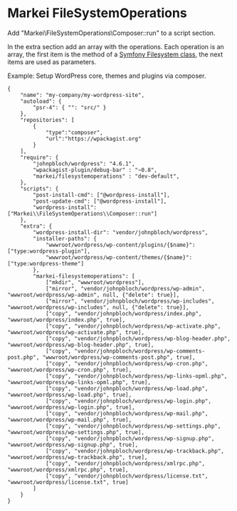 
Markei FileSystemOperations
===========================

Add "Markei\\FileSystemOperations\\Composer::run" to a script section.

In the extra section add an array with the operations. Each operation is an array, the first item is the method of a [Symfony Filesystem class](http://symfony.com/doc/current/components/filesystem.html), the next items are used as parameters.


Example: Setup WordPress core, themes and plugins via composer.

    {
        "name": "my-company/my-wordpress-site",
        "autoload": {
            "psr-4": { "": "src/" }
        },
        "repositories": [
            {
                "type":"composer",
                "url":"https://wpackagist.org"
            }
        ],
        "require": {
            "johnpbloch/wordpress": "4.6.1",
            "wpackagist-plugin/debug-bar" : "~0.8",
            "markei/filesystemoperations" : "dev-default",
        },
        "scripts": {
            "post-install-cmd": ["@wordpress-install"],
            "post-update-cmd": ["@wordpress-install"],
            "wordpress-install": ["Markei\\FileSystemOperations\\Composer::run"]
        },
        "extra": {
            "wordpress-install-dir": "vendor/johnpbloch/wordpress",
            "installer-paths": {
                "wwwroot/wordpress/wp-content/plugins/{$name}": ["type:wordpress-plugin"],
                "wwwroot/wordpress/wp-content/themes/{$name}": ["type:wordpress-theme"]
            },
            "markei-filesystemoperations": [
                ["mkdir", "wwwroot/wordpress"],
                ["mirror", "vendor/johnpbloch/wordpress/wp-admin", "wwwroot/wordpress/wp-admin", null, {"delete": true}],
                ["mirror", "vendor/johnpbloch/wordpress/wp-includes", "wwwroot/wordpress/wp-includes", null, {"delete": true}],
                ["copy", "vendor/johnpbloch/wordpress/index.php", "wwwroot/wordpress/index.php", true],
                ["copy", "vendor/johnpbloch/wordpress/wp-activate.php", "wwwroot/wordpress/wp-activate.php", true],
                ["copy", "vendor/johnpbloch/wordpress/wp-blog-header.php", "wwwroot/wordpress/wp-blog-header.php", true],
                ["copy", "vendor/johnpbloch/wordpress/wp-comments-post.php", "wwwroot/wordpress/wp-comments-post.php", true],
                ["copy", "vendor/johnpbloch/wordpress/wp-cron.php", "wwwroot/wordpress/wp-cron.php", true],
                ["copy", "vendor/johnpbloch/wordpress/wp-links-opml.php", "wwwroot/wordpress/wp-links-opml.php", true],
                ["copy", "vendor/johnpbloch/wordpress/wp-load.php", "wwwroot/wordpress/wp-load.php", true],
                ["copy", "vendor/johnpbloch/wordpress/wp-login.php", "wwwroot/wordpress/wp-login.php", true],
                ["copy", "vendor/johnpbloch/wordpress/wp-mail.php", "wwwroot/wordpress/wp-mail.php", true],
                ["copy", "vendor/johnpbloch/wordpress/wp-settings.php", "wwwroot/wordpress/wp-settings.php", true],
                ["copy", "vendor/johnpbloch/wordpress/wp-signup.php", "wwwroot/wordpress/wp-signup.php", true],
                ["copy", "vendor/johnpbloch/wordpress/wp-trackback.php", "wwwroot/wordpress/wp-trackback.php", true],
                ["copy", "vendor/johnpbloch/wordpress/xmlrpc.php", "wwwroot/wordpress/xmlrpc.php", true],
                ["copy", "vendor/johnpbloch/wordpress/license.txt", "wwwroot/wordpress/license.txt", true]
            ]
        }
    }
    
